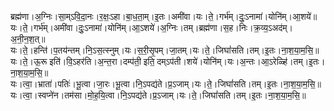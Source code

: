 

  
ब्रह्म॑णा।अ॒ग्निः।सा॒म्ऽवि॒दा॒नः।र॒क्षः॒ऽहा।बा॒ध॒ता॒म्।इ॒तः।अमी॑वा।यः।ते॒।गर्भ॑म्।दुः॒ऽनामा॑।योनि॑म्।आ॒शये॑॥  
यः।ते॒।गर्भ॑म्।अमी॑वा।दुः॒ऽनामा॑।योनि॑म्।आ॒ऽशये॑।अ॒ग्निः।तम्।ब्रह्म॑णा।स॒ह।निः।क्र॒व्य॒ऽअद॑म्।अ॒नी॒न॒श॒त्॥  
यः।ते॒।हन्ति॑।प॒तय॑न्तम्।नि॒ऽस॒त्स्नुम्।यः।स॒री॒सृ॒पम्।जा॒तम्।यः।ते॒।जिघां॑सति।तम्।इ॒तः।ना॒श॒या॒म॒सि॒॥  
यः।ते॒।ऊ॒रू इति॑।वि॒ऽहर॑ति।अ॒न्त॒रा।दम्प॑ती॒ इति॒ दम्ऽप॑ती।शये॑।योनि॑म्।यः।अ॒न्तः।आ॒ऽरेळ्हि॑।तम्।इ॒तः।ना॒श॒या॒म॒सि॒॥  
यः।त्वा॒।भ्राता॑।पतिः॑।भू॒त्वा।जा॒रः।भू॒त्वा।नि॒ऽपद्य॑ते।प्र॒ऽजाम्।यः।ते॒।जिघां॑सति।तम्।इ॒तः।ना॒श॒या॒म॒सि॒॥  
यः।त्वा॒।स्वप्ने॑न।तम॑सा।मो॒ह॒यि॒त्वा।नि॒ऽपद्य॑ते।प्र॒ऽजाम्।यः।ते॒।जिघां॑सति।तम्।इ॒तः।ना॒श॒या॒म॒सि॒॥  
